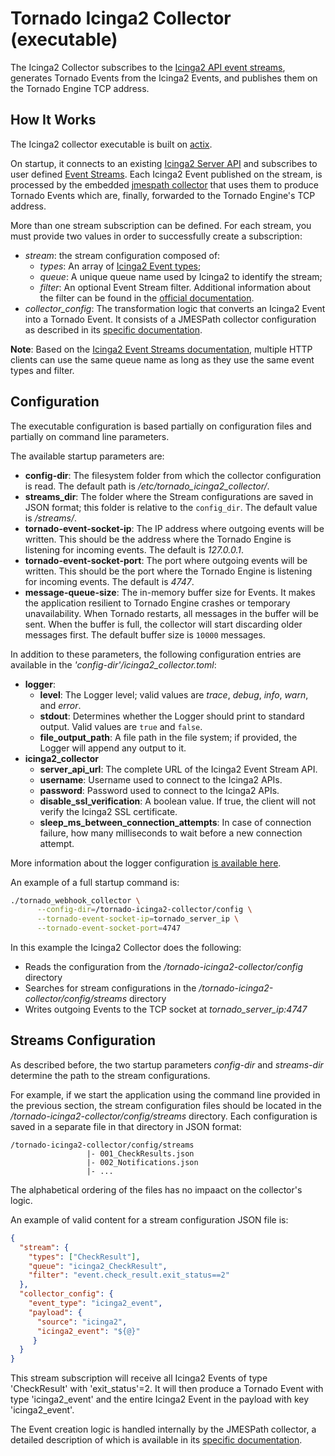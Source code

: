 # Tornado Icinga2 Collector (executable)

The Icinga2 Collector subscribes to the 
[Icinga2 API event streams](https://icinga.com/docs/icinga2/latest/doc/12-icinga2-api/#event-streams),
generates Tornado Events from the 
Icinga2 Events, and publishes them on the Tornado Engine TCP address.


## How It Works

The Icinga2 collector executable is built on
[actix](https://github.com/actix/actix).

On startup, it connects to an existing [Icinga2 Server API](https://icinga.com/docs/icinga2/latest/doc/12-icinga2-api/) and subscribes to user defined [Event Streams](https://icinga.com/docs/icinga2/latest/doc/12-icinga2-api/#event-streams). 
Each Icinga2 Event published on the stream, is processed by the embedded
[jmespath collector](../../../collector/jmespath/doc/README.md)
that uses them to produce Tornado Events which are, finally, forwarded to the
Tornado Engine's TCP address.

More than one stream subscription can be defined.
For each stream, you must provide two values in order to successfully create a subscription:
- _stream_: the stream configuration composed of:
    - _types_: An array of 
    [Icinga2 Event types](https://icinga.com/docs/icinga2/latest/doc/12-icinga2-api/#event-stream-types);
    - _queue_: A unique queue name used by Icinga2 to identify the stream;
    - _filter_: An optional Event Stream filter. 
    Additional information about the filter can be found in the [official documentation](https://icinga.com/docs/icinga2/latest/doc/12-icinga2-api/#event-stream-filter).
- *collector_config*:  The transformation logic that converts an Icinga2 Event into a Tornado
  Event. It consists of a JMESPath collector configuration as described in its
  [specific documentation](../../../collector/jmespath/doc/README.md).

__Note__: Based on the [Icinga2 Event Streams documentation](https://icinga.com/docs/icinga2/latest/doc/12-icinga2-api/#event-streams), multiple HTTP clients can use the same queue name as long as they use the same event types and filter.

## Configuration

The executable configuration is based partially on configuration files and partially on command
line parameters.

The available startup parameters are:
- __config-dir__:  The filesystem folder from which the collector configuration is read.
  The default path is _/etc/tornado_icinga2_collector/_.
- __streams_dir__:  The folder where the Stream configurations are saved in JSON format;
  this folder is relative to the `config_dir`. The default value is _/streams/_.
- __tornado-event-socket-ip__:  The IP address where outgoing events will be written.
  This should be the address where the Tornado Engine is listening for incoming events.
  The default is _127.0.0.1_.
- __tornado-event-socket-port__:  The port where outgoing events will be written.
  This should be the port where the Tornado Engine is listening for incoming events.
  The default is _4747_.
- __message-queue-size__:  The in-memory buffer size for Events. It makes the application
  resilient to Tornado Engine crashes or temporary unavailability.
  When Tornado restarts, all messages in the buffer will be sent.
  When the buffer is full, the collector will start discarding older messages first.
  The default buffer size is `10000` messages.

In addition to these parameters, the following configuration entries are available in the 
_'config-dir'/icinga2_collector.toml_:
- __logger__:
    - __level__:  The Logger level; valid values are _trace_, _debug_, _info_, _warn_, and
      _error_.
    - __stdout__:  Determines whether the Logger should print to standard output.
      Valid values are `true` and `false`.
    - __file_output_path__:  A file path in the file system; if provided, the Logger will
      append any output to it.
- **icinga2_collector**
    - __server_api_url__: The complete URL of the Icinga2 Event Stream API.
    - __username__: Username used to connect to the Icinga2 APIs.
    - __password__: Password used to connect to the Icinga2 APIs.
    - __disable_ssl_verification__: A boolean value. If true, 
    the client will not verify the Icinga2 SSL certificate.
    - __sleep_ms_between_connection_attempts__: In case of connection failure, how many milliseconds to wait before a new connection attempt.

More information about the logger configuration
[is available here](../../../common/logger/doc/README.md).

An example of a full startup command is:
```bash
./tornado_webhook_collector \
      --config-dir=/tornado-icinga2-collector/config \
      --tornado-event-socket-ip=tornado_server_ip \
      --tornado-event-socket-port=4747
```

In this example the Icinga2 Collector does the following:
- Reads the configuration from the _/tornado-icinga2-collector/config_ directory
- Searches for stream configurations in the _/tornado-icinga2-collector/config/streams_ directory
- Writes outgoing Events to the TCP socket at _tornado_server_ip:4747_



## Streams Configuration

As described before, the two startup parameters _config-dir_ and _streams-dir_ determine the path
to the stream configurations.

For example, if we start the application using the command line provided in the previous section, the stream
configuration files should be located in the _/tornado-icinga2-collector/config/streams_
directory. Each configuration is saved in a separate file in that directory in JSON format:
```
/tornado-icinga2-collector/config/streams
                 |- 001_CheckResults.json
                 |- 002_Notifications.json
                 |- ...
```

The alphabetical ordering of the files has no impaact on the 
collector's logic.

An example of valid content for a stream configuration JSON file is:
```json
{
  "stream": {
    "types": ["CheckResult"],
    "queue": "icinga2_CheckResult",
    "filter": "event.check_result.exit_status==2"
  },
  "collector_config": {
    "event_type": "icinga2_event",
    "payload": {
      "source": "icinga2",
      "icinga2_event": "${@}"
     }
  }
}
```

This stream subscription will receive all Icinga2 Events of type 'CheckResult' with 'exit_status'=2.
It will then produce a Tornado Event with type 'icinga2_event' and the entire 
Icinga2 Event in the payload with key 'icinga2_event'.

The Event creation logic is handled internally by the JMESPath collector, a
detailed description of which is available in its
[specific documentation](../../../collector/jmespath/doc/README.md).
